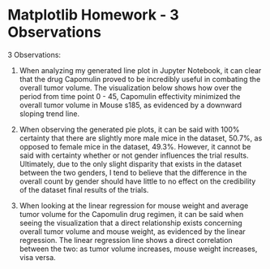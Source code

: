 # Matplotlib Homework - 3 Observations

3 Observations: 

1. When analyzing my generated line plot in Jupyter Notebook, it can clear that the drug Capomulin proved to be incredibly useful in combating the 
overall tumor volume. The visualization below shows how over the period from time point 0 - 45, Capomulin effectivity minimized the overall tumor volume 
in Mouse s185, as evidenced by a downward sloping trend line.

2.  When observing the generated pie plots, it can be said with 100% certainty that there are slightly more male mice in the dataset, 50.7%, as opposed to 
female mice in the dataset, 49.3%. However, it cannot be said with certainty whether or not gender influences the trial results. Ultimately, due to the only 
slight disparity that exists in the dataset between the two genders, I tend to believe that the difference in the overall count by gender should have little to no 
effect on the credibility of the dataset final results of the trials.

3. When looking at the linear regression for mouse weight and average tumor volume for the Capomulin drug regimen, it can be said when seeing the visualization 
that a direct relationship exists concerning overall tumor volume and mouse weight, as evidenced by the linear regression. The linear regression line shows a 
direct correlation between the two: as tumor volume increases, mouse weight increases, visa versa. 